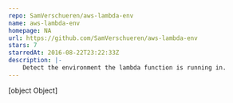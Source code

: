 ```yaml
---
repo: SamVerschueren/aws-lambda-env
name: aws-lambda-env
homepage: NA
url: https://github.com/SamVerschueren/aws-lambda-env
stars: 7
starredAt: 2016-08-22T23:22:33Z
description: |-
    Detect the environment the lambda function is running in.
---
```


[object Object]
